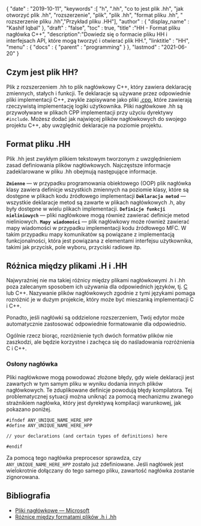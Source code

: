 {
  "date" : "2019-10-11",
  "keywords" :[ "h", ".hh", "co to jest plik .hh", "jak otworzyć plik .hh", "rozszerzenie", "plik", "plik .hh", "format pliku .hh", " rozszerzenie pliku .hh","Przykład pliku .HH"],
  "author" : {
    "display_name" : "Kashif Iqbal"
},
  "draft" : "false",
  "toc" : true,
  "title" :"HH - Format pliku nagłówka C++",
  "description":"Dowiedz się o formacie pliku HH i interfejsach API, które mogą tworzyć i otwierać plik HH.",
  "linktitle" : "HH",
  "menu" : {
    "docs" : {
      "parent" : "programming"
}
},
  "lastmod" : "2021-06-20"
}

## Czym jest plik HH?

Plik z rozszerzeniem .hh to plik nagłówkowy C++, który zawiera deklarację zmiennych, stałych i funkcji. Te deklaracje są używane przez odpowiednie pliki implementacji C++, zwykle zapisywane jako pliki [.cpp](/pl/programming/cpp/), które zawierają rzeczywistą implementację logiki użytkownika. Pliki nagłówkowe .hh są przywoływane w plikach CPP implementacji przy użyciu dyrektywy `#include`. Możesz dodać jak najwięcej plików nagłówkowych do swojego projektu C++, aby uwzględnić deklaracje na poziomie projektu.

## Format pliku .HH

Plik .hh jest zwykłym plikiem tekstowym tworzonym z uwzględnieniem zasad definiowania plików nagłówkowych. Najczęstsze informacje zadeklarowane w pliku .hh obejmują następujące informacje.

**`Zmienne`** — w przypadku programowania obiektowego (OOP) plik nagłówka klasy zawiera definicje wszystkich zmiennych na poziomie klasy, które są dostępne w plikach kodu źródłowego implementacji
**`Deklaracja metod`** — wszystkie deklaracje metod są zawarte w plikach nagłówkowych .h, aby były dostępne w wielu plikach implementacji.
**`Definicje funkcji nieliniowych`** — pliki nagłówkowe mogą również zawierać definicje metod nieliniowych.
**`Mapy wiadomości`** — plik nagłówkowy może również zawierać mapy wiadomości w przypadku implementacji kodu źródłowego MFC. W takim przypadku mapy komunikatów są powiązane z implementacją funkcjonalności, która jest powiązana z elementami interfejsu użytkownika, takimi jak przycisk, pole wyboru, przyciski radiowe itp.

## Różnica między plikami .H i .HH

Najwyraźniej nie ma takiej różnicy między plikami nagłówkowymi .h i .hh poza zalecanym sposobem ich używania dla odpowiednich języków, tj. [C](/pl/programming/c/) lub C++. Nazywanie plików nagłówkowych zgodnie z tymi językami pomaga rozróżnić je w dużym projekcie, który może być mieszanką implementacji C i C++.

Ponadto, jeśli nagłówki są oddzielone rozszerzeniem, Twój edytor może automatycznie zastosować odpowiednie formatowanie dla odpowiednio.

Ogólnie rzecz biorąc, rozróżnienie tych dwóch formatów plików nie zaszkodzi, ale będzie korzystne i zachęca się do naśladowania rozróżnienia C i C++.

### Osłony nagłówka

Pliki nagłówkowe mogą powodować złożone błędy, gdy wiele deklaracji jest zawartych w tym samym pliku w wyniku dodania innych plików nagłówkowych. Te zduplikowane definicje powodują błędy kompilatora. Tej problematycznej sytuacji można uniknąć za pomocą mechanizmu zwanego strażnikiem nagłówka, który jest dyrektywą kompilacji warunkowej, jak pokazano poniżej.

```
#ifndef ANY_UNIQUE_NAME_HERE_HPP
#define ANY_UNIQUE_NAME_HERE_HPP

// your declarations (and certain types of definitions) here

#endif
```
Za pomocą tego nagłówka preprocesor sprawdza, czy `ANY_UNIQUE_NAME_HERE_HPP` zostało już zdefiniowane. Jeśli nagłówek jest wielokrotnie dołączany do tego samego pliku, zawartość nagłówka zostanie zignorowana.

## Bibliografia

* [Pliki nagłówkowe — Microsoft](https://docs.microsoft.com/en-us/cpp/cpp/header-files-cpp?view=msvc-160)
* [Różnice między formatami plików .h i .hh](https://stackoverflow.com/questions/10354321/c-reason-why-using-hh-as-extension-for-c-header-files)

